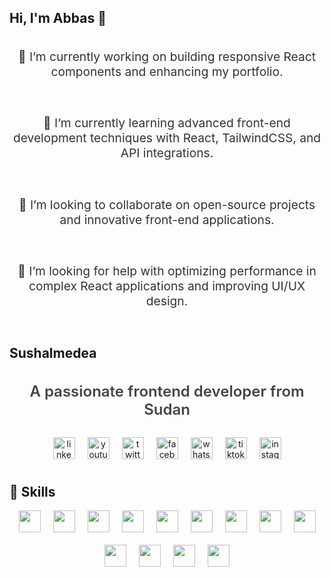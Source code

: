 ## Hi, I'm Abbas 👋
<div style="display: flex; flex-direction: column; gap: 20px; align-items: center; margin-bottom: 40px;">
  <p style="font-size: 1.2rem; color: #333; text-align: center; max-width: 800px;">🔭 I’m currently working on building responsive React components and enhancing my portfolio.</p>
  <p style="font-size: 1.2rem; color: #333; text-align: center; max-width: 800px;">🌱 I’m currently learning advanced front-end development techniques with React, TailwindCSS, and API integrations.</p>
  <p style="font-size: 1.2rem; color: #333; text-align: center; max-width: 800px;">👯 I’m looking to collaborate on open-source projects and innovative front-end applications.</p>
  <p style="font-size: 1.2rem; color: #333; text-align: center; max-width: 800px;">🤔 I’m looking for help with optimizing performance in complex React applications and improving UI/UX design.</p>
</div>

## Sushalmedea
<h3 style="font-size: 1.5rem; color: #444; font-weight: 600; text-align: center; margin-bottom: 30px;">A passionate frontend developer from Sudan</h3>

<div align="center" style="display: flex; justify-content: center; gap: 20px; flex-wrap: wrap; margin-bottom: 40px;">
  <img src="https://img.shields.io/static/v1?message=LinkedIn&logo=linkedin&label=&color=0077B5&logoColor=white&labelColor=&style=for-the-badge" height="35" alt="linkedin logo" />
  <img src="https://img.shields.io/static/v1?message=Youtube&logo=youtube&label=&color=FF0000&logoColor=white&labelColor=&style=for-the-badge" height="35" alt="youtube logo" />
  <img src="https://img.shields.io/static/v1?message=Twitter&logo=twitter&label=&color=1DA1F2&logoColor=white&labelColor=&style=for-the-badge" height="35" alt="twitter logo" />
  <img src="https://img.shields.io/static/v1?message=Facebook&logo=facebook&label=&color=1877F2&logoColor=white&labelColor=&style=for-the-badge" height="35" alt="facebook logo" />
  <img src="https://img.shields.io/static/v1?message=WhatsApp&logo=whatsapp&label=&color=25D366&logoColor=white&labelColor=&style=for-the-badge" height="35" alt="whatsapp logo" />
  <img src="https://img.shields.io/static/v1?message=TikTok&logo=tiktok&label=&color=000000&logoColor=white&labelColor=&style=for-the-badge" height="35" alt="tiktok logo" />
  <img src="https://img.shields.io/static/v1?message=Instagram&logo=instagram&label=&color=E4405F&logoColor=white&labelColor=&style=for-the-badge" height="35" alt="instagram logo" />
</div>

###

## 🚀 Skills
<div style="display: flex; justify-content: center; gap: 20px; flex-wrap: wrap; max-width: 1100px; margin: 0 auto;">
  <img src="https://img.shields.io/badge/-JavaScript-yellow" height="35" />
  <img src="https://img.shields.io/badge/-TypeScript-blue" height="35" />
  <img src="https://img.shields.io/badge/-Python-blue" height="35" />
  <img src="https://img.shields.io/badge/-React-blue" height="35" />
  <img src="https://img.shields.io/badge/-Node.js-green" height="35" />
  <img src="https://img.shields.io/badge/-Express.js-lightgrey" height="35" />
  <img src="https://img.shields.io/badge/-React_Native-blue" height="35" />
  <img src="https://img.shields.io/badge/-SQL-lightgrey" height="35" />
  <img src="https://img.shields.io/badge/-MySQL-blue" height="35" />
  <img src="https://img.shields.io/badge/-Tailwind_CSS-blue" height="35" />
  <img src="https://img.shields.io/badge/-Git-lightgrey" height="35" />
  <img src="https://img.shields.io/badge/-HTML-orange" height="35" />
  <img src="https://img.shields.io/badge/-CSS-blue" height="35" />
</div>
